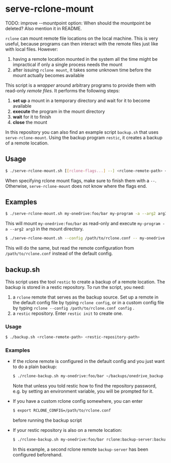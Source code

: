 # serve-rclone-mount

TODO: improve --mountpoint option: When should the mountpoint be deleted? Also mention it in README.

`rclone` can mount remote file locations on the local machine. This is very useful, because programs can then interact with the remote files just like with local files. However:

1. having a remote location mounted in the system all the time might be impractical if only a single process needs the mount
2. after issuing `rclone mount`, it takes some unknown time before the mount actually becomes available

This script is a *wrapper* around arbitrary programs to provide them with read-only *remote files*. It performs the following steps:

1. **set up** a mount in a temporary directory and wait for it to become available
2. **execute** the program in the mount directory
3. **wait** for it to finish
4. **close** the mount

In this repository you can also find an example script `backup.sh` that uses `serve-rclone-mount`. Using the backup program `restic`, it creates a backup of a remote location.



## Usage

```bash
$ ./serve-rclone-mount.sh [[rclone-flags...] --] <rclone-remote-path> <program> [program-args...]
```

When specifying rclone mount flags, make sure to finish them with a `--`. Otherwise, `serve-rclone-mount` does not know where the flags end.

## Examples

```bash
$ ./serve-rclone-mount.sh my-onedrive:foo/bar my-program -a --arg2 arg3
```

This will mount `my-onedrive:foo/bar` as read-only and execute `my-program -a --arg2 arg3` in the mount directory.

```bash
$ ./serve-rclone-mount.sh --config /path/to/rclone.conf -- my-onedrive:foo/bar my-program -a --arg2 arg3
```

This will do the same, but read the remote configuration from `/path/to/rclone.conf` instead of the default config.



## backup.sh

This script uses the tool `restic` to create a backup of a remote location. The backup is stored in a restic repository. To run the script, you need:

1. a `rclone` remote that serves as the backup source. Set up a remote in the default config file by typing `rclone config`, or in a custom config file by typing `rclone --config /path/to/rclone.conf config` .
2. a `restic` repository. Enter `restic init` to create one.

### Usage

```bash
$ ./backup.sh <rclone-remote-path> <restic-repository-path>
```


### Examples

* If the rclone remote is configured in the default config and you just want to do a plain backup:

    ```bash
    $ ./rclone-backup.sh my-onedrive:foo/bar ~/backups/onedrive_backup
    ```

    Note that unless you told restic how to find the repository password, e.g. by setting an environment variable, you will be prompted for it.

* If you have a custom rclone config somewhere, you can enter

    ```bash
    $ export RCLONE_CONFIG=/path/to/rclone.conf
    ```
    
    before running the backup script
    
* If your restic repository is also on a remote location:

    ```bash
    $ ./rclone-backup.sh my-onedrive:foo/bar rclone:backup-server:backups/onedrive_backup
    ```

    In this example, a second rclone remote `backup-server` has been configured beforehand.
